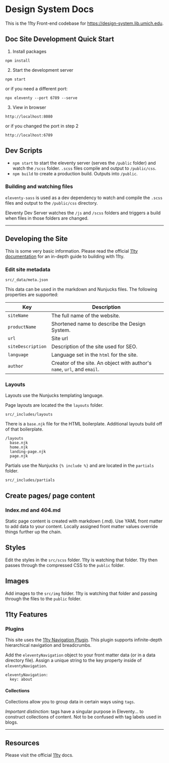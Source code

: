 # Design System Docs

This is the 11ty Front-end codebase for https://design-system.lib.umich.edu.

## Doc Site Development Quick Start

1. Install packages

```
npm install
```

2. Start the development server

```
npm start
```

or if you need a different port:

```
npx eleventy --port 6789 --serve
```

3. View in browser

```
http://localhost:8080
```

or if you changed the port in step 2

```
http://localhost:6789
```


## Dev Scripts

- `npm start` to start the eleventy server (serves the `/public` folder) and watch the `/scss` folder. 
`.scss` files compile and output to `/public/css`.
- `npm build` to create a production build. Outputs into `/public`.

### Building and watching files

`eleventy-sass` is used as a dev dependency to watch and compile the `.scss` files and output to the `/public/css` directory.

Eleventy Dev Server watches the `/js` and `/scss` folders and triggers a build when files in those folders are changed.

---

## Developing the Site

This is some very basic information. Please read the official [11ty
documentation](https://www.11ty.dev/docs/) for an in-depth guide to building
with 11ty.

### Edit site metadata

```
src/_data/meta.json
```

This data can be used in the markdown and Nunjucks files. The following
properties are supported:

<table>
    <thead>
        <tr>
            <th>Key</th>
            <th>Description</th>
        </tr>
    </thead>
    <tbody>
        <tr>
            <td><code>siteName</code></td>
            <td>The full name of the website.</td>
        </tr>
        <tr>
            <td><code>productName</code></td>
            <td>Shortened name to describe the Design System.</td>
        </tr>
        <tr>
            <td><code>url</code></td>
            <td>Site url</td>
        </tr>
        <tr>
            <td><code>siteDescription</code></td>
            <td>Description of the site used for SEO.</td>
        </tr>
         <tr>
            <td><code>language</code></td>
            <td>Language set in the <code>html</code> for the site.</td>
        </tr>
         <tr>
            <td><code>author</code></td>
            <td>Creator of the site. An object with author's <code>name</code>, <code>url</code>, and <code>email</code>.</td>
        </tr>
    </tbody>
</table>

### Layouts

Layouts use the Nunjucks templating language.

Page layouts are located the the `layouts` folder.

```
src/_includes/layouts
```

There is a `base.njk` file for the HTML boilerplate.
Additional layouts build off of that boilerplate.

```
/layouts
  base.njk
  home.njk
  landing-page.njk
  page.njk
```

Partials use the Nunjucks `{% include %}` and are located in the `partials` folder.

```
src/_includes/partials
```

## Create pages/ page content

### Index.md and 404.md

Static page content is created with markdown (.md).
Use YAML front matter to add data to your content. Locally assigned front matter
values override things further up the chain.

## Styles

Edit the styles in the `src/scss` folder. 11ty is watching that folder. 11ty then passes through the compressed CSS to the
`public` folder.

## Images

Add images to the `src/img` folder. 11ty is watching that folder and passing
through the files to the `public` folder.

## 11ty Features

### **Plugins**

This site uses the [11ty Navigation Plugin](https://www.11ty.dev/docs/plugins/navigation/).
This plugin supports infinite-depth hierarchical navigation and breadcrumbs.

Add the `eleventyNavigation` object to your front matter data (or in a data
directory file). Assign a unique string to the key property inside of
`eleventyNavigation`.

```
eleventyNavigation:
  key: about
```

#### **Collections**

Collections allow you to group data in certain ways using `tags`.

_Important distinction_: tags have a singular purpose in Eleventy... to
construct collections of content. Not to be confused with tag labels used in
blogs.

---

## Resources

Please visit the official [11ty](https://www.11ty.dev/docs/) docs.
